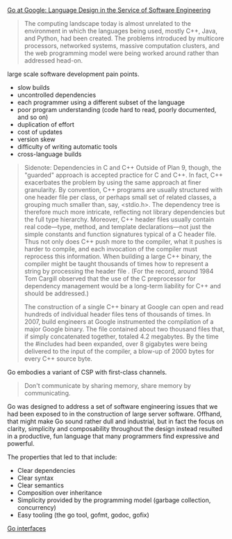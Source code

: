 [Go at Google: Language Design in the Service of Software Engineering](https://talks.golang.org/2012/splash.article)

>  The computing landscape today is almost unrelated to the environment in which the languages being used, mostly C++, Java, and Python, had been created. The problems introduced by multicore processors, networked systems, massive computation clusters, and the web programming model were being worked around rather than addressed head-on. 

large scale software development pain points.

* slow builds
* uncontrolled dependencies
* each programmer using a different subset of the language
* poor program understanding (code hard to read, poorly documented, and so on)
* duplication of effort
* cost of updates
* version skew
* difficulty of writing automatic tools
* cross-language builds

> Sidenote: Dependencies in C and C++
> Outside of Plan 9, though, the "guarded" approach is accepted practice for C and C++. In fact, C++ exacerbates the problem by using the same approach at finer granularity. By convention, C++ programs are usually structured with one header file per class, or perhaps small set of related classes, a grouping much smaller than, say, <stdio.h>. The dependency tree is therefore much more intricate, reflecting not library dependencies but the full type hierarchy. Moreover, C++ header files usually contain real code—type, method, and template declarations—not just the simple constants and function signatures typical of a C header file. Thus not only does C++ push more to the compiler, what it pushes is harder to compile, and each invocation of the compiler must reprocess this information. When building a large C++ binary, the compiler might be taught thousands of times how to represent a string by processing the header file <string>. (For the record, around 1984 Tom Cargill observed that the use of the C preprocessor for dependency management would be a long-term liability for C++ and should be addressed.)
> 
> The construction of a single C++ binary at Google can open and read hundreds of individual header files tens of thousands of times. In 2007, build engineers at Google instrumented the compilation of a major Google binary. The file contained about two thousand files that, if simply concatenated together, totaled 4.2 megabytes. By the time the #includes had been expanded, over 8 gigabytes were being delivered to the input of the compiler, a blow-up of 2000 bytes for every C++ source byte.

Go embodies a variant of CSP with first-class channels.

> Don't communicate by sharing memory, share memory by communicating.

Go was designed to address a set of software engineering issues that we had been exposed to in the construction of large server software. Offhand, that might make Go sound rather dull and industrial, but in fact the focus on clarity, simplicity and composability throughout the design instead resulted in a productive, fun language that many programmers find expressive and powerful.

The properties that led to that include:

* Clear dependencies
* Clear syntax
* Clear semantics
* Composition over inheritance
* Simplicity provided by the programming model (garbage collection, concurrency)
* Easy tooling (the go tool, gofmt, godoc, gofix)

[Go interfaces](http://research.swtch.com/interfaces)
